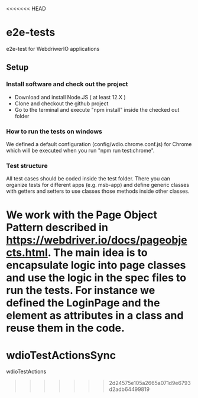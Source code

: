 <<<<<<< HEAD
# e2e-tests

e2e-test for WebdriwerIO applications

## Setup

### Install software and check out the project

- Download and install Node.JS ( at least 12.X )
- Clone and checkout the github project
- Go to the terminal and execute "npm install" inside the checked out folder

### How to run the tests on windows

We defined a default configuration (config/wdio.chrome.conf.js) for Chrome which will be executed when you run "npm run test:chrome".

### Test structure

All test cases should be coded inside the test folder. There you can organize tests for different apps (e.g. msb-app) and define generic classes with getters and setters to use classes those methods inside other classes.

We work with the Page Object Pattern described in <https://webdriver.io/docs/pageobjects.html>. The main idea is to encapsulate logic into page classes and use the logic in the spec files to run the tests.
For instance we defined the LoginPage and the element as attributes in a class and reuse them in the code.
=======
# wdioTestActionsSync
wdioTestActions
>>>>>>> 2d24575e105a2665a071d9e6793d2adb64499819
